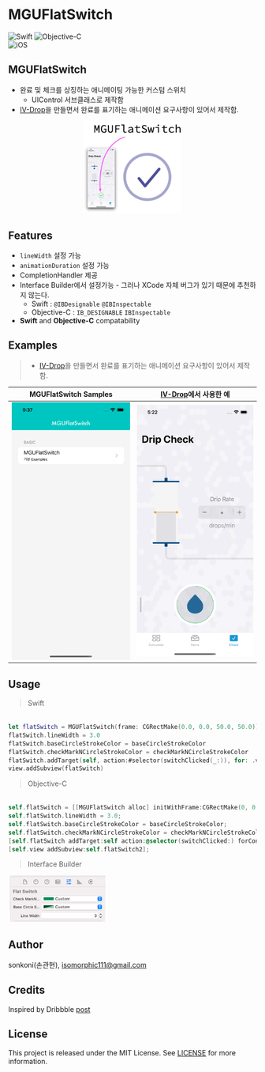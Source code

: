 # MGUFlatSwitch 

![Swift](https://img.shields.io/badge/Swift-F05138?style=flat-square&logo=Swift&logoColor=white)
![Objective-C](https://img.shields.io/badge/Objective--C-3A95E3?style=flat-square&logo=apple&logoColor=white)<br/>
![iOS](https://img.shields.io/badge/IOS-000000?style=flat-square&logo=ios&logoColor=white)

## **MGUFlatSwitch**
- 완료 및 체크를 상징하는 애니메이팅 가능한 커스텀 스위치
    - UIControl 서브클래스로 제작함
- [IV-Drop](https://apps.apple.com/app/id1574452904)을 만들면서 완료를 표기하는 애니메이션 요구사항이 있어서 제작함.
<p align="center"><img src="./screenshot/230517a3.jpg" width="200"></p>


## Features
*  `lineWidth` 설정 가능
*  `animationDuration` 설정 가능
*  CompletionHandler 제공
*  Interface Builder에서 설정가능 - 그러나 XCode 자체 버그가 있기 때문에 추천하지 않는다.
    * Swift : `@IBDesignable` `@IBInspectable`
    * Objective-C : `IB_DESIGNABLE` `IBInspectable`
*  **Swift** and **Objective-C** compatability


## Examples
> - [IV-Drop](https://apps.apple.com/app/id1574452904)을 만들면서 완료를 표기하는 애니메이션 요구사항이 있어서 제작함.  


MGUFlatSwitch Samples | [IV-Drop](https://apps.apple.com/app/id1574452904)에서 사용한 예
---|---
<img src="./screenshot/Simulator Screen Recording - iPhone 14 - 2023-05-17 at 09.37.28.gif" width="250">|<img src="./screenshot/Simulator Screen Recording - iPhone 14 - 2023-05-17 at 05.22.24.gif" width="250">


## Usage

> Swift
```swift

let flatSwitch = MGUFlatSwitch(frame: CGRectMake(0.0, 0.0, 50.0, 50.0))
flatSwitch.lineWidth = 3.0
flatSwitch.baseCircleStrokeColor = baseCircleStrokeColor
flatSwitch.checkMarkNCircleStrokeColor = checkMarkNCircleStrokeColor
flatSwitch.addTarget(self, action:#selector(switchClicked(_:)), for: .valueChanged)
view.addSubview(flatSwitch)

```

> Objective-C
```objective-c

self.flatSwitch = [[MGUFlatSwitch alloc] initWithFrame:CGRectMake(0, 0, 100, 100)];
self.flatSwitch.lineWidth = 3.0;
self.flatSwitch.baseCircleStrokeColor = baseCircleStrokeColor;
self.flatSwitch.checkMarkNCircleStrokeColor = checkMarkNCircleStrokeColor;
[self.flatSwitch addTarget:self action:@selector(switchClicked:) forControlEvents:UIControlEventValueChanged];
[self.view addSubview:self.flatSwitch2];

```

> Interface Builder

<img src="./screenshot/230517a4.jpg" width="200">

## Author

sonkoni(손관현), isomorphic111@gmail.com 

## Credits
Inspired by Dribbble [post](https://dribbble.com/shots/1631598-On-Off)

## License

This project is released under the MIT License. See [LICENSE](https://github.com/sonkoni/Collection-of-Toy-Projects/blob/main/LICENSE) for more information.
